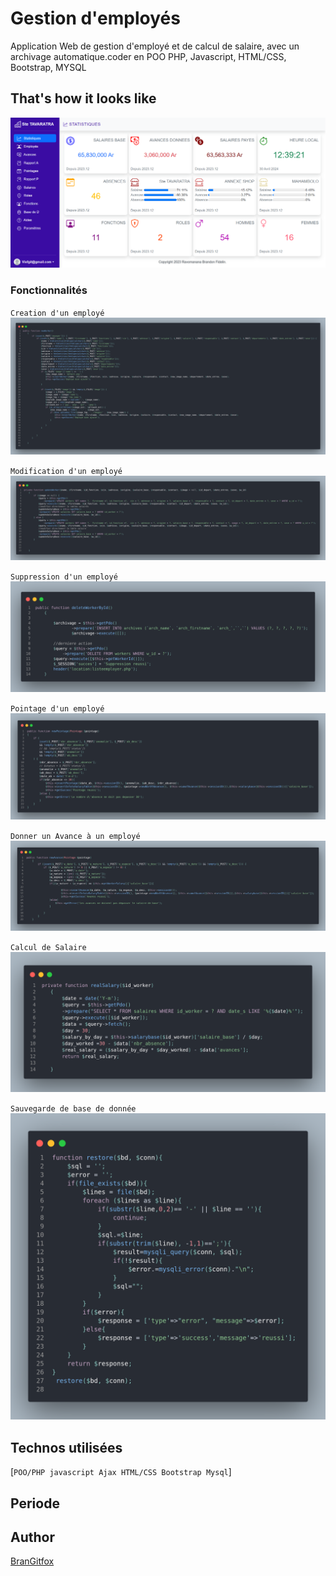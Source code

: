 # Gestion d'employés
Application Web de gestion d'employé et de calcul de salaire, avec un archivage automatique.coder en POO PHP, Javascript, HTML/CSS, Bootstrap, MYSQL

## That's how it looks like
<img src='./assets/screenshoot/project-gestion.png' >

### Fonctionnalités
`Creation d'un employé`
<img src='./assets/screenshoot/code1.png' >

`Modification d'un employé`
<img src='./assets/screenshoot/code2.png' >

 `Suppression d'un employé`
<img src='./assets/screenshoot/code3.png' >

 `Pointage d'un employé`
<img src='./assets/screenshoot/code4.png' >

 `Donner un Avance à un employé`
<img src='./assets/screenshoot/code5.png' >

 `Calcul de Salaire`
<img src='./assets/screenshoot/code6.png' >

  `Sauvegarde de base de donnée`
<img src='./assets/screenshoot/code7.png' >






## Technos utilisées

[`POO/PHP javascript Ajax HTML/CSS Bootstrap Mysql`]

## Periode

 ## Author
 [BranGitfox](www.github.com/BranGitfox)
